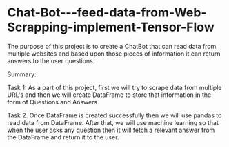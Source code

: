 # Chat-Bot---feed-data-from-Web-Scrapping-implement-Tensor-Flow
The purpose of this project is to create a ChatBot that can read data from multiple websites and based upon those pieces of information it can return answers to the user questions.  

Summary:  

Task 1: As a part of this project, first we will try to scrape data from multiple URL's and then we will create DataFrame to store that information in the form of Questions and Answers. 

Task 2. Once DataFrame is created successfully then we will use pandas to read data from DataFrame. After that, we will use machine learning so that when the user asks any question then it will fetch a relevant answer from the DataFrame and return it to the user.
